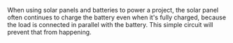When using solar panels and batteries to power a project, the solar panel often continues to charge the battery even when it's fully charged, because the load is connected in parallel with the battery. This simple circuit will prevent that from happening.
